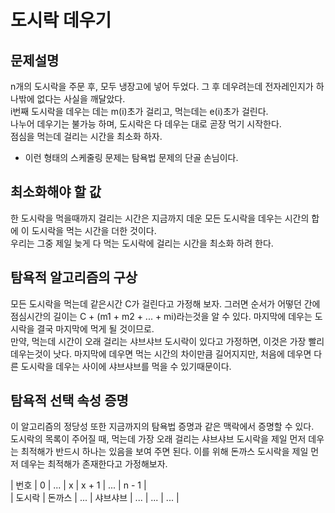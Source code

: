 # 도시락 데우기
## 문제설명
n개의 도시락을 주문 후, 모두 냉장고에 넣어 두었다. 그 후 데우려는데 전자레인지가 하나밖에 없다는 사실을 깨달았다.  
i번째 도시락을 데우는 데는 m(i)초가 걸리고, 먹는데는 e(i)초가 걸린다.  
나누어 데우기는 불가능 하며, 도시락은 다 데우는 대로 곧장 먹기 시작한다.  
점심을 먹는데 걸리는 시간을 최소화 하자.
- 이런 형태의 스케줄링 문제는 탐욕법 문제의 단골 손님이다.

## 최소화해야 할 값
한 도시락을 먹을때까지 걸리는 시간은 지금까지 데운 모든 도시락을 데우는 시간의 합에 이 도시락을 먹는 시간을 더한 것이다.  
우리는 그중 제일 늦게 다 먹는 도시락에 걸리는 시간을 최소화 하려 한다.  

## 탐욕적 알고리즘의 구상
모든 도시락을 먹는데 같은시간 C가 걸린다고 가정해 보자. 그러면 순서가 어떻던 간에 점심시간의 길이는 C + (m1 + m2 + ... + mi)라는것을 알 수 있다. 마지막에 데우는 도시락을 결국 마지막에 먹게 될 것이므로.  
만약, 먹는데 시간이 오래 걸리는 샤브샤브 도시락이 있다고 가정하면, 이것은 가장 빨리 데우는것이 낫다. 마지막에 데우면 먹는 시간의 차이만큼 길어지지만, 처음에 데우면 다른 도시락을 데우는 사이에 샤브샤브를 먹을 수 있기때문이다. 

## 탐욕적 선택 속성 증명
이 알고리즘의 정당성 또한 지금까지의 탐욕법 증명과 같은 맥락에서 증명할 수 있다.  
도시락의 목록이 주어질 때, 먹는데 가장 오래 걸리는 샤브샤브 도시락을 제일 먼저 데우는 최적해가 반드시 하나는 있음을 보여 주면 된다. 이를 위해 돈까스 도시락을 제일 먼저 데우는 최적해가 존재한다고 가정해보자.  

| 번호 | 0 | ... | x | x + 1 | ... | n - 1 |  
| 도시락 | 돈까스 | ... | 샤브샤브 | ... | ... | ... |
